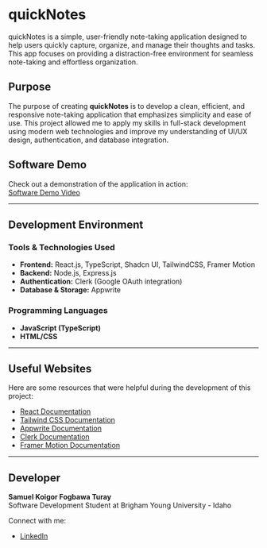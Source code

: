 # quickNotes

quickNotes is a simple, user-friendly note-taking application designed to help users quickly capture, organize, and manage their thoughts and tasks. This app focuses on providing a distraction-free environment for seamless note-taking and effortless organization.

## Purpose

The purpose of creating **quickNotes** is to develop a clean, efficient, and responsive note-taking application that emphasizes simplicity and ease of use. This project allowed me to apply my skills in full-stack development using modern web technologies and improve my understanding of UI/UX design, authentication, and database integration.

## Software Demo

Check out a demonstration of the application in action:  
[Software Demo Video](https://youtu.be/GFR1duHC3jM)

---

## Development Environment

### Tools & Technologies Used
- **Frontend:** React.js, TypeScript, Shadcn UI, TailwindCSS, Framer Motion
- **Backend:** Node.js, Express.js
- **Authentication:** Clerk (Google OAuth integration)
- **Database & Storage:** Appwrite

### Programming Languages
- **JavaScript (TypeScript)**
- **HTML/CSS**

---

## Useful Websites

Here are some resources that were helpful during the development of this project:

- [React Documentation](https://react.dev/)
- [Tailwind CSS Documentation](https://tailwindcss.com/)
- [Appwrite Documentation](https://appwrite.io/docs)
- [Clerk Documentation](https://clerk.dev/docs)
- [Framer Motion Documentation](https://www.framer.com/motion/)

---

## Developer

**Samuel Koigor Fogbawa Turay**  
Software Development Student at Brigham Young University - Idaho

Connect with me:
- [LinkedIn](https://www.linkedin.com/in/samuel-turay1/)
